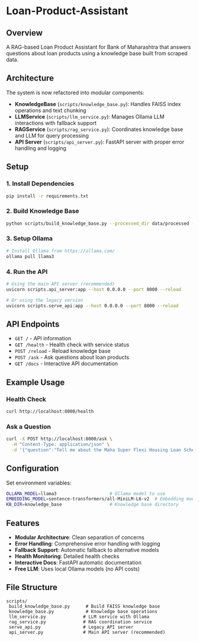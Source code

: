 ﻿# Loan-Product-Assistant

## Overview
A RAG-based Loan Product Assistant for Bank of Maharashtra that answers questions about loan products using a knowledge base built from scraped data.

## Architecture
The system is now refactored into modular components:

- **KnowledgeBase** (`scripts/knowledge_base.py`): Handles FAISS index operations and text chunking
- **LLMService** (`scripts/llm_service.py`): Manages Ollama LLM interactions with fallback support
- **RAGService** (`scripts/rag_service.py`): Coordinates knowledge base and LLM for query processing
- **API Server** (`scripts/api_server.py`): FastAPI server with proper error handling and logging

## Setup

### 1. Install Dependencies
```bash
pip install -r requirements.txt
```

### 2. Build Knowledge Base
```bash
python scripts/build_knowledge_base.py --processed_dir data/processed --output_dir knowledge_base
```

### 3. Setup Ollama
```bash
# Install Ollama from https://ollama.com/
ollama pull llama3
```

### 4. Run the API
```bash
# Using the main API server (recommended)
uvicorn scripts.api_server:app --host 0.0.0.0 --port 8000 --reload

# Or using the legacy version
uvicorn scripts.serve_api:app --host 0.0.0.0 --port 8000 --reload
```

## API Endpoints

- `GET /` - API information
- `GET /health` - Health check with service status
- `POST /reload` - Reload knowledge base
- `POST /ask` - Ask questions about loan products
- `GET /docs` - Interactive API documentation

## Example Usage

### Health Check
```bash
curl http://localhost:8000/health
```

### Ask a Question
```bash
curl -X POST http://localhost:8000/ask \
  -H "Content-Type: application/json" \
  -d '{"question":"Tell me about the Maha Super Flexi Housing Loan Scheme.","top_k":5}'
```

## Configuration

Set environment variables:
```bash
OLLAMA_MODEL=llama3                    # Ollama model to use
EMBEDDING_MODEL=sentence-transformers/all-MiniLM-L6-v2  # Embedding model
KB_DIR=knowledge_base                  # Knowledge base directory
```

## Features

- **Modular Architecture**: Clean separation of concerns
- **Error Handling**: Comprehensive error handling with logging
- **Fallback Support**: Automatic fallback to alternative models
- **Health Monitoring**: Detailed health checks
- **Interactive Docs**: FastAPI automatic documentation
- **Free LLM**: Uses local Ollama models (no API costs)

## File Structure

```
scripts/
 build_knowledge_base.py      # Build FAISS knowledge base
 knowledge_base.py            # Knowledge base operations
 llm_service.py              # LLM service with Ollama
 rag_service.py              # RAG coordination service
 serve_api.py                # Legacy API server
 api_server.py               # Main API server (recommended)
```
